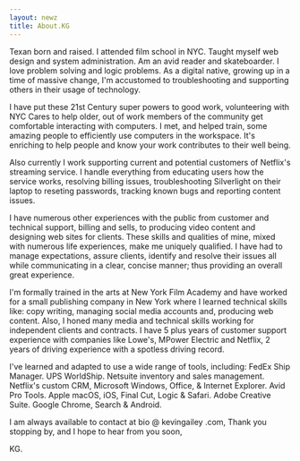 ```yaml
--- 
layout: newz 
title: About.KG 
---
```


Texan born and raised. I attended film school in NYC. Taught myself web design and system administration. Am an avid reader and skateboarder.  I love problem solving and logic problems. As a digital native, growing up in a time of massive change, I'm accustomed to troubleshooting and supporting others in their usage of technology. 

I have put these 21st Century super powers to good work, volunteering with NYC Cares to help older, out of work members of the community get comfortable interacting with computers. I met, and helped train, some amazing people to efficiently use computers in the workspace. It's enriching to help people and know your work contributes to their well being.  

Also currently I work supporting current and potential customers of Netflix's streaming service. I handle everything from educating users how the service works, resolving billing issues, troubleshooting Silverlight on their laptop to reseting passwords, tracking known bugs and reporting content issues.

I have numerous other experiences with the public from customer and technical support, billing and sells, to producing video content and designing web sites for clients. These skills and qualities of mine, mixed with numerous life experiences, make me uniquely qualified. I have had to manage expectations, assure clients, identify and resolve their issues all while communicating in a clear, concise manner; thus providing an overall great experience.

I'm formally trained in the arts at New York Film Academy and have worked for a small publishing company in New York where I learned technical skills like: copy writing, managing social media accounts and, producing web content. Also, I honed many media and technical skills working for independent clients and contracts. I have 5 plus years of customer support experience with companies like Lowe's, MPower Electric and Netflix, 2 years of driving experience with a spotless driving record. 

I've learned and adapted to use a wide range of tools, including: FedEx Ship Manager. UPS WorldShip. Netsuite inventory and sales management. Netflix's custom CRM, Microsoft Windows, Office, & Internet Explorer. Avid Pro Tools. Apple macOS, iOS, Final Cut, Logic & Safari. Adobe Creative Suite. Google Chrome, Search & Android.

I am always available to contact at bio @ kevingailey .com, Thank you stopping by, and I hope to hear from you soon,

KG.

